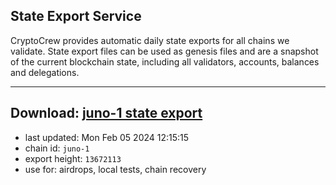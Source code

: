 ## State Export Service
CryptoCrew provides automatic daily state exports for all chains we validate. State export files can be used as genesis files and are a snapshot of the current blockchain state, including all validators, accounts, balances and delegations.

---
**Download: [juno-1 state export](https://dl.ccvalidators.com/SERVICE/juno/juno-1_export_13672113.json)**
---

- last updated: Mon Feb 05 2024 12:15:15
- chain id: `juno-1`
- export height: `13672113`
- use for: airdrops, local tests, chain recovery
